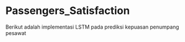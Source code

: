 # Passengers_Satisfaction

Berikut adalah implementasi LSTM pada prediksi kepuasan penumpang pesawat
